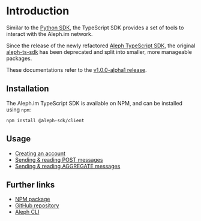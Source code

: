 # Introduction

Similar to the [Python SDK](../python-sdk/index.md), the TypeScript SDK provides a set of tools to interact with the Aleph.im network.

Since the release of the newly refactored [Aleph TypeScript SDK](https://github.com/aleph-im/aleph-sdk-ts), the original [aleph-ts-sdk](https://npmjs.com/package/aleph-ts-sdk) has been deprecated and split into smaller, more manageable packages.

These documentations refer to the [v1.0.0-alpha1 release](https://github.com/aleph-im/aleph-sdk-ts/releases/tag/v1.0.0-a1).
## Installation

The Aleph.im TypeScript SDK is available on NPM, and can be installed using `npm`:

```shell
npm install @aleph-sdk/client
```

## Usage

- [Creating an account](accounts.md)
- [Sending & reading POST messages](posts.md)
- [Sending & reading AGGREGATE messages](aggregates.md)

## Further links

- [NPM package](https://www.npmjs.com/package/@aleph-sdk/client)
- [GitHub repository](https://github.com/aleph-im/aleph-sdk-python)
- [Aleph CLI](../../tools/aleph-client/index.md)